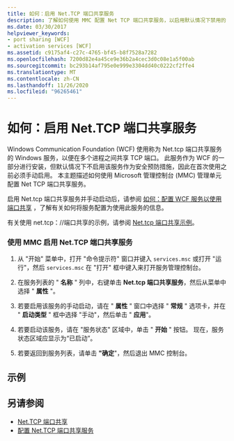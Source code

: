 ```yaml
---
title: 如何：启用 Net.TCP 端口共享服务
description: 了解如何使用 MMC 配置 Net TCP 端口共享服务，以启用默认情况下禁用的 Net.tcp。
ms.date: 03/30/2017
helpviewer_keywords:
- port sharing [WCF]
- activation services [WCF]
ms.assetid: c9175af4-c27c-4765-bf45-b8f7528a7282
ms.openlocfilehash: 7200d82e4a45ce9e36b2a4cec3d0c08e1a5f00ab
ms.sourcegitcommit: bc293b14af795e0e999e3304dd40c0222cf2ffe4
ms.translationtype: MT
ms.contentlocale: zh-CN
ms.lasthandoff: 11/26/2020
ms.locfileid: "96265461"
---
```

# <a name="how-to-enable-the-nettcp-port-sharing-service"></a>如何：启用 Net.TCP 端口共享服务

Windows Communication Foundation (WCF) 使用称为 Net.tcp 端口共享服务的 Windows 服务，以便在多个进程之间共享 TCP 端口。 此服务作为 WCF 的一部分进行安装，但默认情况下不启用该服务作为安全预防措施，因此在首次使用之前必须手动启用。 本主题描述如何使用 Microsoft 管理控制台 (MMC) 管理单元配置 Net TCP 端口共享服务。  
  
 启用 Net.tcp 端口共享服务并手动启动后，请参阅 [如何：配置 WCF 服务以使用端口共享](how-to-configure-a-wcf-service-to-use-port-sharing.md) ，了解有关如何将服务配置为使用此服务的信息。  
  
 有关使用 net.tcp：//端口共享的示例，请参阅 [Net.tcp 端口共享示例](../samples/net-tcp-port-sharing-sample.md)。  
  
### <a name="to-enable-the-nettcp-port-sharing-service-using-mmc"></a>使用 MMC 启用 Net.TCP 端口共享服务  
  
1. 从 "开始" 菜单中，打开 "命令提示符" 窗口并键入 `services.msc` 或打开 "运行"，然后 `services.msc` 在 "打开" 框中键入来打开服务管理控制台。  
  
2. 在服务列表的 " **名称** " 列中，右键单击 **Net.tcp 端口共享服务**，然后从菜单中选择 " **属性** "。  
  
3. 若要启用该服务的手动启动，请在 " **属性** " 窗口中选择 " **常规** " 选项卡，并在 " **启动类型** " 框中选择 "手动"，然后单击 " **应用**"。  
  
4. 若要启动该服务，请在 "服务状态" 区域中，单击 " **开始** " 按钮。 现在，服务状态区域应显示为“已启动”。  
  
5. 若要返回到服务列表，请单击 **"确定**"，然后退出 MMC 控制台。  
  
## <a name="example"></a>示例  
  
## <a name="see-also"></a>另请参阅

- [Net.TCP 端口共享](net-tcp-port-sharing.md)
- [配置 Net.TCP 端口共享服务](configuring-the-net-tcp-port-sharing-service.md)

